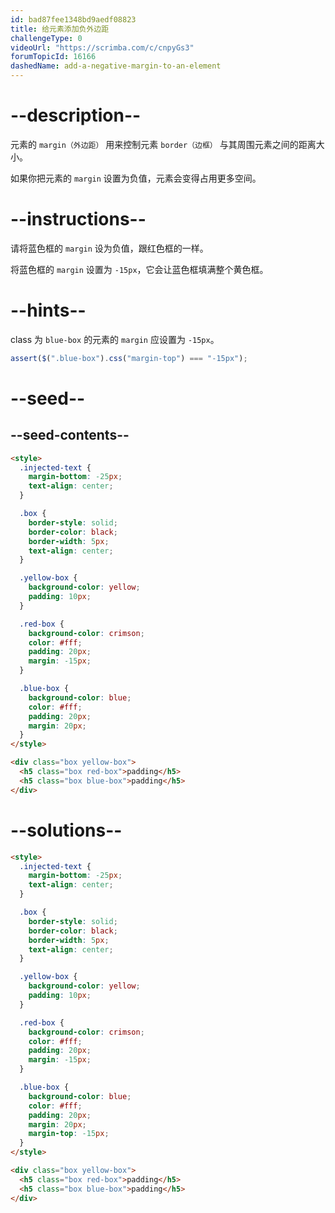 ```yaml
---
id: bad87fee1348bd9aedf08823
title: 给元素添加负外边距
challengeType: 0
videoUrl: "https://scrimba.com/c/cnpyGs3"
forumTopicId: 16166
dashedName: add-a-negative-margin-to-an-element
---
```


# --description--

元素的 `margin（外边距）` 用来控制元素 `border（边框）` 与其周围元素之间的距离大小。

如果你把元素的 `margin` 设置为负值，元素会变得占用更多空间。

# --instructions--

请将蓝色框的 `margin` 设为负值，跟红色框的一样。

将蓝色框的 `margin` 设置为 `-15px`，它会让蓝色框填满整个黄色框。

# --hints--

class 为 `blue-box` 的元素的 `margin` 应设置为 `-15px`。

```js
assert($(".blue-box").css("margin-top") === "-15px");
```

# --seed--

## --seed-contents--

```html
<style>
  .injected-text {
    margin-bottom: -25px;
    text-align: center;
  }

  .box {
    border-style: solid;
    border-color: black;
    border-width: 5px;
    text-align: center;
  }

  .yellow-box {
    background-color: yellow;
    padding: 10px;
  }

  .red-box {
    background-color: crimson;
    color: #fff;
    padding: 20px;
    margin: -15px;
  }

  .blue-box {
    background-color: blue;
    color: #fff;
    padding: 20px;
    margin: 20px;
  }
</style>

<div class="box yellow-box">
  <h5 class="box red-box">padding</h5>
  <h5 class="box blue-box">padding</h5>
</div>
```

# --solutions--

```html
<style>
  .injected-text {
    margin-bottom: -25px;
    text-align: center;
  }

  .box {
    border-style: solid;
    border-color: black;
    border-width: 5px;
    text-align: center;
  }

  .yellow-box {
    background-color: yellow;
    padding: 10px;
  }

  .red-box {
    background-color: crimson;
    color: #fff;
    padding: 20px;
    margin: -15px;
  }

  .blue-box {
    background-color: blue;
    color: #fff;
    padding: 20px;
    margin: 20px;
    margin-top: -15px;
  }
</style>

<div class="box yellow-box">
  <h5 class="box red-box">padding</h5>
  <h5 class="box blue-box">padding</h5>
</div>
```
